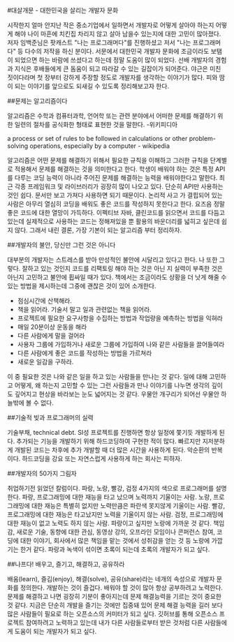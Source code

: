 #대살개문 - 대한민국을 살리는 개발자 문화

 시작한지 얼마 안지난 작은 중소기업에서 일하면서 개발자로 어떻게 살아야 하는지 어떻게 해야 나이 마흔에 치킨집 차리지 않고 살아 남을수 있는지에 대한 고민이 많아졌다. 저자 임백준님은 팟캐스트 "나는 프로그래머다"를 진행하셨고 저서 "나는 프로그래머다" 등 다수의 저작을 하신 분이다. 서문에서 대한민국 개발자 문화에 조금이라도 보탬이 되었으면 하는 바람에 쓰셨다고 하는데 정말 도움이 많이 되었다. 선배 개발자의 경험과 지식은 후배들에게 큰 돔움이 되고 따라갈 수 있는 길잡이가 되어준다. 야근은 미친 짓이다라며 첫 장부터 강하게 주장할 정도로 개발자를 생각하는 이야기가 많다. 피와 땀이 되는 이야기를 앞으로도 되새길 수 있도록 정리해보고자 한다.

##문제는 알고리즘이다

알고리즘은 수학과 컴퓨터과학, 언어학 또는 관련 분야에서 어떠한 문제를 해결하기 위한 일련의 절차를 공식화한 형태로 표현한 것을 말한다.  -위키피디아 

a process or set of rules to be followed in calculations or other problem-solving operations, especially by a computer - wikipedia

알고리즘은 어떤 문제를 해결하기 위해서 필요한 규칙을 이해하고 그러한 규칙을 단계별로 적용해서 문제를 해결하는 것을 의미한다고 한다. 학생이 배워야 하는 것은 특정 API를 다루는 코딩 능력이 아니라 주어진 문제를 해결하는 능력을 배워야한다고 말한다. 최근 각종 프레임워크 및 라이브러리가 굉장히 많이 나오고 있다. 단순히 API만 사용하는 것인 쉽다. 문서만 보고 가져다 사용하면 되기 때문이다. 논리적 사고 가 결핍되어 있는 사람은 아무리 열심히 코딩을 배워도 좋은 코드를 작성하지 못한다고 한다. 요즈음 정말 좋은 코드에 대한 열망이 가득하다. 이펙티브 자바, 클린코드를 읽으면서 코드를 다듬고 있는데 실제적으로 사용하는 코드는 정해져있을 뿐 활용의 바운더리를 넓히고 싶은데 쉽지 않다. 그래서 내린 결론, 가장 기본이 되는 알고리즘 부터 정리하자.

##개발자의 불안, 당신만 그런 것은 아니다

대부분의 개발자는 스트레스를 받아 만성적인 불안에 시달리고 있다고 한다. 나 또한 그렇다. 잘하고 있는 것인지 코드를 리팩토링 해야 하는 것은 아닌 지 실력이 부족한 것은 아닌지 고민하고 불안에 휩싸일 때가 있다. 책에서는 조금이라도 상황을 더 낫게 해줄 수 있는 방법을 제시하는데 그중에 괜찮은 것이 있어 소개한다.

* 점심시간에 산책해라.
* 책을 읽어라. 기술서 말고 일과 관련없는 책을 읽어라.
* 프로젝트에 필요한 요구사항을 수집하는 방법과 작업량을 예측하는 방법을 익혀라
* 매일 20분이상 운동을 해라
* 다른 사람에게 말을 걸어라
* 사용자 그룹에 가입하거나 새로운 그룹에 가입하여 나와 같은 사람들을 끌어들여라
* 다른 사람에게 좋은 코드를 작성하는 방법을 가르쳐라
* 새로운 일감을 구하라.

이 중 필요한 것은 나와 같은 일을 하고 있는 사람들을 만나는 것 같다. 일에 대해 고민하고 어떻게, 왜 하는지 고민할 수 있는 그런 사람들과 만나 이야기를 나누면 생각의 깊이도 깊어지고 현상을 바라보는 눈도 넓어지는 것 같다. 우물안 개구리가 되어선 우물안 하늘밖에 볼 수 없다.

##기술적 빚과 프로그래머의 실력

기술부채, technical debt. SI성 프로젝트를 진행하면 항상 일정에 쫓기듯 개발하게 된다. 추가되는 기능을 개발하기 위해 하드코딩하여 구현한 적이 많다. 빠르지만 지저분하게 개발된 코드는 차후에 추가 개발할 때 더 많은 시간을 사용하게 된다. 악순환의 반복이다. 하드코딩을 강요 또는 자연스럽게 사용하게 하는 회사는 피하자. 

##개발자의 50가지 그림자

취업하기전 읽었던 칼럼이다. 파랑, 노랑, 빨강, 검정 4가지의 색으로 프로그래머를 설명한다. 파랑, 프로그래밍에 대한 재능을 타고 났으며 노력까지 기울이는 사람. 노랑, 프로그래밍에 대한 재능은 특별히 없지만 노력만큼은 파란색 못지않게 기울이는 사람. 빨강, 프로그래밍에 대한 재능은 타고났지만 노력을 기울이지 않는 사람. 검정, 프로그래밍에 대한 재능이 없고 노력도 하지 않는 사람. 파랑이고 싶지만 노랑에 가까운 것 같다. 책임감, 새로운 기술, 동향에 대한 관심, 동영상 강의, 오프라인 모임이나 콘퍼런스 참여, 코딩에 대한 이야기, 회사에서 많은 책임을 맡는 것에서 성취감을 얻는 것 등 노랑에 가깝기는 한거 같다. 파랑과 녹색이 섞이면 초록이 되는데 초록의 개발자가 되고 싶다.

##나프다! 배우고, 즐기고, 해결하고, 공유하라

배움(learn), 즐김(enjoy), 해결(solve), 공유(share)라는 네개의 속성으로 개발자 문화를 정의한다. 개발하는 것이 즐겁다. 배워야 할 것이 많아 항상 공부하려고 노력한다. 문제를 해결하고 나면 굉장히 기분이 좋아지는데 문제 해결능력을 기르는 것이 중요한 것 같다. 지금은 단순히 개발을 즐기는 것에만 집중돼 있어 문제 해결 능력을 길러 보다 많은 사람들이 필요로 하는 오픈소스의 커미터가 되고 싶다. 깃허브를 통해 오픈소스 프로젝트 참여하려고 노력하고 있는데 내가 다른 사람들로부터 받은 것처럼 다른 사람들에게 도움이 되는 개발자가 되고 싶다. 

